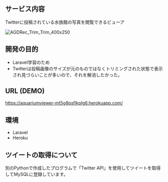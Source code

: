 
## サービス内容

Twitterに投稿されている水族館の写真を閲覧できるビューア

![AGDRec_Trim_Trim_400x250](https://user-images.githubusercontent.com/108703232/177446123-0d05340f-ab20-4fc8-afc2-7b8534f92cd6.gif)


## 開発の目的

- Laravel学習のため
- Twitterは投稿画像のサイズが元のものではなくトリミングされた状態で表示され見づらいことが多いので、それを解消したかった。

## URL (DEMO)

https://aquariumviewer-mt5g8psflkplg6.herokuapp.com/

## 環境

- Laravel
- Heroku

## ツイートの取得について
別のPythonで作成したプログラムで「Twitter API」を使用してツイートを取得してMySQLに登録しています。
